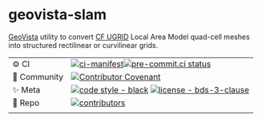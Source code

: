 # geovista-slam

[GeoVista](https://github.com/bjlittle/geovista) utility to convert [CF UGRID](https://ugrid-conventions.github.io/ugrid-conventions/) Local Area Model quad-cell meshes
into structured rectilinear or curvilinear grids.

| |                                                                                                                                                                                                                                                                                                                                                  |
| --- |--------------------------------------------------------------------------------------------------------------------------------------------------------------------------------------------------------------------------------------------------------------------------------------------------------------------------------------------------|
| ⚙️ CI | [![ci-manifest](https://github.com/bjlittle/geovista-slam/actions/workflows/ci-manifest.yml/badge.svg)](https://github.com/bjlittle/geovista-slam/actions/workflows/ci-manifest.yml)[![pre-commit.ci status](https://results.pre-commit.ci/badge/github/bjlittle/slam/main.svg)](https://results.pre-commit.ci/latest/github/bjlittle/slam/main) |
| 💬 Community | [![Contributor Covenant](https://img.shields.io/badge/Contributor%20Covenant-2.1-4baaaa.svg)](https://github.com/bjlittle/geovista-slam/blob/main/CODE_OF_CONDUCT.md)                                                                                                                                                                            |
| ✨ Meta | [![code style - black](https://img.shields.io/badge/code%20style-black-000000.svg)](https://github.com/psf/black) [![license - bds-3-clause](https://img.shields.io/github/license/bjlittle/slam)](https://github.com/bjlittle/slam/blob/main/LICENSE)                                                                                           |
| 🧰 Repo | [![contributors](https://img.shields.io/github/contributors/bjlittle/slam)](https://github.com/bjlittle/slam/graphs/contributors)                                                                                                                                                                                                                |
| |                                                                                                                                                                                                                                                                                                                                                  |
